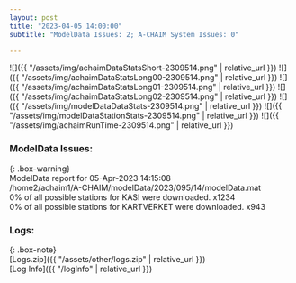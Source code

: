 ```yaml
---
layout: post
title: "2023-04-05 14:00:00"
subtitle: "ModelData Issues: 2; A-CHAIM System Issues: 0"

---
```


![]({{ "/assets/img/achaimDataStatsShort-2309514.png" | relative_url }})
![]({{ "/assets/img/achaimDataStatsLong00-2309514.png" | relative_url }})
![]({{ "/assets/img/achaimDataStatsLong01-2309514.png" | relative_url }})
![]({{ "/assets/img/achaimDataStatsLong02-2309514.png" | relative_url }})
![]({{ "/assets/img/modelDataDataStats-2309514.png" | relative_url }})
![]({{ "/assets/img/modelDataStationStats-2309514.png" | relative_url }})
![]({{ "/assets/img/achaimRunTime-2309514.png" | relative_url }})


### ModelData Issues:  
  
{: .box-warning}  
 ModelData report for 05-Apr-2023 14:15:08   
 /home2/achaim1/A-CHAIM/modelData/2023/095/14/modelData.mat   
 0% of all possible stations for KASI were downloaded. x1234   
 0% of all possible stations for KARTVERKET were downloaded. x943   
  


### Logs:  
  
{: .box-note}  
[Logs.zip]({{ "/assets/other/logs.zip" | relative_url }})  
[Log Info]({{ "/logInfo" | relative_url }})  

